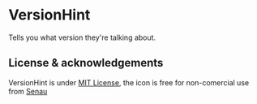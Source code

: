 # VersionHint

Tells you what version they're talking about.

## License & acknowledgements

VersionHint is under [MIT License](LICENSE), the icon is free for non-comercial use from [Senau](http://www.seanau.com/)
